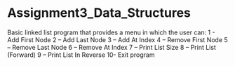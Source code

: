 # Assignment3_Data_Structures
Basic linked list program that provides a menu in which the user can:
1 - Add First Node
2 – Add Last Node
3 – Add At Index
4 – Remove First Node
5 – Remove Last Node
6 – Remove At Index
7 – Print List Size
8 – Print List (Forward)
9 – Print List In Reverse
10- Exit program
